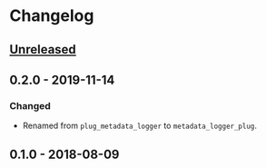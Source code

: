 # Changelog

## [Unreleased]

## 0.2.0 - 2019-11-14

### Changed

- Renamed from `plug_metadata_logger` to `metadata_logger_plug`.

## 0.1.0 - 2018-08-09

[Unreleased]: https://github.com/elixir-metadata-logger/metadata_logger_plug/compare/v0.2.0...HEAD
